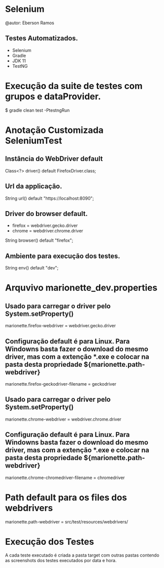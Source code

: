 # Selenium
@autor: Eberson Ramos
## Testes Automatizados. 
- Selenium
- Gradle
- JDK 11
- TestNG

# Execução da suite de testes com grupos e dataProvider.
$ gradle clean test -PtestngRun

# Anotação Customizada SeleniumTest

## Instância do WebDriver default
Class<?> driver() default FirefoxDriver.class;

## Url da applicação.
String url() default "https://localhost:8090";

## Driver do browser default.
<ul>
 <li>firefox = webdriver.gecko.driver</li>
 <li>chrome = webdriver.chrome.driver</li>
</ul>
String browser() default "firefox";

## Ambiente para execução dos testes.
String env() default "dev";

# Arquvivo marionette_dev.properties
## Usado para carregar o driver pelo System.setProperty()
marionette.firefox-webdriver = webdriver.gecko.driver
## Configuração default é para Linux. Para Windowns basta fazer o download do mesmo driver, mas com a extenção *.exe e colocar na pasta desta propriedade ${marionette.path-webdriver}
marionette.firefox-geckodriver-filename = geckodriver

## Usado para carregar o driver pelo System.setProperty()
marionette.chrome-webdriver  = webdriver.chrome.driver
## Configuração default é para Linux. Para Windowns basta fazer o download do mesmo driver, mas com a extenção *.exe e colocar na pasta desta propriedade ${marionette.path-webdriver}
marionette.chrome-chromedriver-filename = chromedriver

# Path default para os files dos webdrivers
marionette.path-webdriver = src/test/resources/webdrivers/

# Execução dos Testes
A cada teste executado é criada a pasta target com outras pastas contendo as screenshots dos testes executados por data
e hora.
